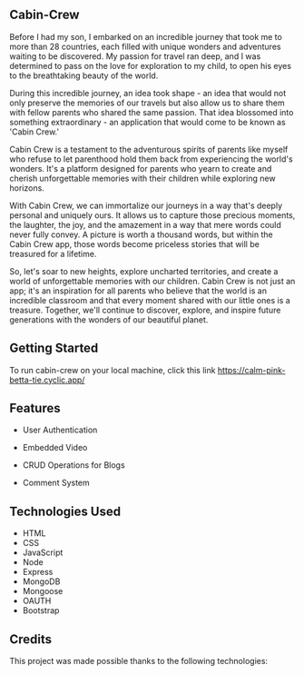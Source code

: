 ## Cabin-Crew

Before I had my son, I embarked on an incredible journey that took me to more than 28 countries, each filled with unique wonders and adventures waiting to be discovered. My passion for travel ran deep, and I was determined to pass on the love for exploration to my child, to open his eyes to the breathtaking beauty of the world.

During this incredible journey, an idea took shape - an idea that would not only preserve the memories of our travels but also allow us to share them with fellow parents who shared the same passion. That idea blossomed into something extraordinary - an application that would come to be known as 'Cabin Crew.'

Cabin Crew is a testament to the adventurous spirits of parents like myself who refuse to let parenthood hold them back from experiencing the world's wonders. It's a platform designed for parents who yearn to create and cherish unforgettable memories with their children while exploring new horizons.

With Cabin Crew, we can immortalize our journeys in a way that's deeply personal and uniquely ours. It allows us to capture those precious moments, the laughter, the joy, and the amazement in a way that mere words could never fully convey. A picture is worth a thousand words, but within the Cabin Crew app, those words become priceless stories that will be treasured for a lifetime.

So, let's soar to new heights, explore uncharted territories, and create a world of unforgettable memories with our children. Cabin Crew is not just an app; it's an inspiration for all parents who believe that the world is an incredible classroom and that every moment shared with our little ones is a treasure. Together, we'll continue to discover, explore, and inspire future generations with the wonders of our beautiful planet.


## Getting Started

To run cabin-crew on your local machine, click this link https://calm-pink-betta-tie.cyclic.app/



## Features
- User Authentication

- Embedded Video

- CRUD Operations for Blogs

- Comment System

## Technologies Used

- HTML
- CSS
- JavaScript
- Node
- Express
- MongoDB
- Mongoose
- OAUTH
- Bootstrap

## Credits
This project was made possible thanks to the following technologies:
